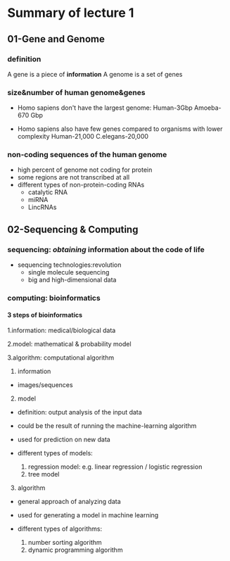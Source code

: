 # Summary of lecture 1
## 01-Gene and Genome
### definition
A gene is a piece of __information__
A genome is a set of genes

### size&number of human genome&genes
* Homo sapiens don't have the largest genome:
  Human-3Gbp
  Amoeba-670 Gbp

* Homo sapiens also have few genes compared to organisms with lower complexity
  Human-21,000
  C.elegans-20,000

### non-coding sequences of the human genome
* high percent of genome not coding for protein
* some regions are not transcribed at all
* different types of non-protein-coding RNAs
  * catalytic RNA
  * miRNA
  * LincRNAs

## 02-Sequencing & Computing
### sequencing: __*obtaining*__ information about the code of life
* sequencing technologies:revolution
  * single molecule sequencing
  * big and high-dimensional data

### computing: bioinformatics

#### 3 steps of bioinformatics
1.information: 
medical/biological data

2.model: 
mathematical & probability model

3.algorithm: 
computational algorithm

   
1. information
  * images/sequences


2. model
  * definition: output analysis of the input data
  * could be the result of running the machine-learning algorithm
  * used for prediction on new data

  * different types of models:
    1. regression model: e.g. linear regression / logistic regression
    2. tree model


3. algorithm
  * general approach of analyzing data
  * used for generating a model in machine learning

  * different types of algorithms:
    1. number sorting algorithm
    2. dynamic programming algorithm